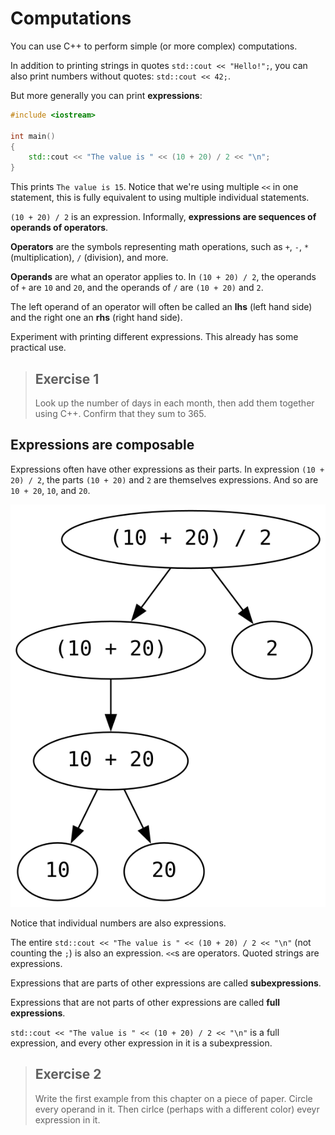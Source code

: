 # Computations

You can use C++ to perform simple (or more complex) computations.

In addition to printing strings in quotes `std::cout << "Hello!";`,
you can also print numbers without quotes: `std::cout << 42;`.

But more generally you can print **expressions**:
```cpp
#include <iostream>

int main()
{
    std::cout << "The value is " << (10 + 20) / 2 << "\n";
}
```
This prints `The value is 15`. Notice that we're using multiple `<<` in one statement, this is fully equivalent to using multiple individual statements.

`(10 + 20) / 2` is an expression. Informally, **expressions are sequences of operands of operators**.

**Operators** are the symbols representing math operations, such as `+`, `-`, `*` (multiplication), `/` (division), and more.

**Operands** are what an operator applies to. In `(10 + 20) / 2`, the operands of `+` are `10` and `20`, and the operands of `/` are `(10 + 20)` and `2`.

The left operand of an operator will often be called an **lhs** (left hand side) and the right one an **rhs** (right hand side).

Experiment with printing different expressions. This already has some practical use.

> ## Exercise 1
>
> Look up the number of days in each month, then add them together using C++. Confirm that they sum to 365.

## Expressions are composable

Expressions often have other expressions as their parts. In expression `(10 + 20) / 2`, the parts `(10 + 20)` and `2` are themselves expressions. And so are `10 + 20`, `10`, and `20`.

[![expression decomposition](../images/subexpressions.svg)](../images/subexpressions.svg)

Notice that individual numbers are also expressions.

The entire `std::cout << "The value is " << (10 + 20) / 2 << "\n"` (not counting the `;`) is also an expression. `<<`s are operators. Quoted strings are expressions.

Expressions that are parts of other expressions are called **subexpressions**.

Expressions that are not parts of other expressions are called **full expressions**.

`std::cout << "The value is " << (10 + 20) / 2 << "\n"` is a full expression, and every other expression in it is a subexpression.

> ## Exercise 2
>
> Write the first example from this chapter on a piece of paper. Circle every operand in it. Then cirlce (perhaps with a different color) eveyr expression in it.
